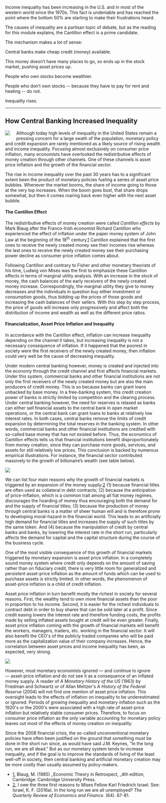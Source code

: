 Income inequality has been increasing in the U.S. and in most of the western world since the 1970s. This fact is undeniable and has reached the point where the bottom 50% are starting to make their frustrations heard.

The causes of inequality are a partisan topic of debate, but as the reading for this module explains, the Cantillon effect is a prime candidate.

The mechanism makes a lot of sense:

Central banks make cheap credit (money) available.

This money doesn’t have many places to go, so ends up in the stock market, pushing asset prices up.

People who own stocks become wealthier.

People who don’t own stocks -- because they have to pay for rent and heating -- do not.

Inequality rises.

___

## How Central Banking Increased Inequality

<img src="https://cdn.mises.org/styles/slideshow/s3/static-page/img/1422847855_a0b53f1582_z.jpg?itok=AvyElkVJ" style="float: left; padding-right: 20px; padding-bottom: 10px;"/>

Although today high levels of inequality in the United States remain a pressing concern for a large swath of the population, monetary policy and credit expansion are rarely mentioned as a likely source of rising wealth and income inequality. Focusing almost exclusively on consumer price inflation, many economists have overlooked the redistributive effects of money creation through other channels. One of these channels is asset price inflation and the growth of the financial sector.

The rise in income inequality over the past 30 years has to a significant extent been the product of monetary policies fueling a series of asset price bubbles. Whenever the market booms, the share of income going to those at the very top increases. When the boom goes bust, that share drops somewhat, but then it comes roaring back even higher with the next asset bubble.

#### **The Cantillon Effect**

The redistributive effects of money creation were called _Cantillon effects_ by Mark Blaug after the Franco-Irish economist Richard Cantillon who experienced the effect of inflation under the paper money system of John Law at the beginning of the 18<sup>th</sup> century.[1](#footnote1_la232am "Blaug, M. (1985) Economic Theory in Retrospect, 4th edition, Cambridge: Cambridge University Press.") Cantillon explained that the first ones to receive the newly created money see their incomes rise whereas the last ones to receive the newly created money see their purchasing power decline as consumer price inflation comes about.

Following Cantillon and contrary to Fisher and other monetary theorists of his time, Ludwig von Mises was the first to emphasize these Cantillon effects in terms of marginal utility analysis. With an increase in the stock of money, the cash balances of the early receivers of the newly created money increase. Correspondingly, the marginal utility they give to money decreases and the individuals in question buy either investment or consumption goods, thus bidding up the prices of those goods and increasing the cash balances of their sellers. With this step by step process, the price of goods will increase only progressively and affect both the distribution of income and wealth as well as the different price ratios.

#### **Financialization, Asset Price Inflation and Inequality**

In accordance with the Cantillon effect, inflation can increase inequality depending on the channel it takes, but increasing inequality is not a necessary consequence of inflation. If it happened that the poorest in society were the first receivers of the newly created money, then inflation could very well be the cause of decreasing inequality.

Under modern central banking however, money is created and injected into the economy through the credit channel and first affects financial markets. Under this system, commercial banks and other financial institutions are not only the first receivers of the newly created money but are also the main producers of credit money. This is so because banks can grant loans unbacked by base money. In a free-banking system, this credit creation power of banks is strictly limited by competition and the clearing process. Under central banking however, the need for reserves is relaxed as banks can either sell financial assets to the central bank in open market operations, or the central bank can grant loans to banks at relatively low interest rates. In both cases, central banks remove the limits of credit expansion by determining the total reserves in the banking system. In other words, commercial banks and other financial institutions are credited with so-called base money that has not existed before. Thus, the economics of Cantillon effects tells us that financial institutions benefit disproportionately from money creation, since they can purchase more goods, services, and assets for still relatively low prices. This conclusion is backed by numerous empirical illustrations. For instance, the financial sector contributed massively to the growth of billionaire’s wealth (see table below).

![](https://cdn.mises.org/rouanet1_1.png)

We can list four main reasons why the growth of financial markets is triggered by an expansion of the money supply:[2](#footnote2_e70pkh8 "I owe the three first reasons to Mises Fellow Karl Friedrich Israel. See: Israel, K. F. (2016a). In the long run we are all unemployed? The Quarterly Review of Economics and Finance. (64). 67-81.") (1) because financial titles are often used as collateral in debt contracts; (2) because the anticipation of price-inflation, which is a common trait among all fiat money regimes, discourages the hoarding of money thus encouraging both the demand for and the supply of financial titles; (3) because the production of money through central banks is a matter of sheer human will and is therefore prone to developing moral-hazard in the financial world. This leads to an artificially high demand for financial titles and increases the supply of such titles by the same token. And (4) because the manipulation of credit by central banks and banks, by lowering the interest rate in the short run, particularly affects the demand for capital and the capital structure during the course of the business cycle.

One of the most visible consequence of this growth of financial markets triggered by monetary expansion is asset price inflation. In a completely sound money system where credit only depends on the amount of saving rather than on fiduciary credit, there is very little room for generalized and persistent asset-price inflation as the amount of funds which can be used to purchase assets is strictly limited. In other words, the phenomenon of asset-price inflation is a child of credit inflation.

Asset price inflation in turn benefit mostly the richest in society for several reasons. First, the wealthy tend to own more financial assets than the poor in proportion to his income. Second, it is easier for the richest individuals to contract debt in order to buy shares that can be sold later at a profit. Since credit easing lowers the interest rate and therefore funding costs, the profits made by selling inflated assets bought at credit will be even greater. Finally, asset price inflation coming with the growth of financial markets will benefit the workers, managers, traders, etc. working in the financial sector. It will also benefit the CEO's of the publicly traded companies who will be paid more as the capitalization value of their company increases. Hence, the correlation between asset prices and income inequality has been, as expected, very strong.

![](https://cdn.mises.org/rouanet2_0.png)

However, most monetary economists ignored — and continue to ignore — asset-price inflation and do not see it as a consequence of an inflated money supply. A reader of _A Monetary History of the US_ (1963) by Friedman and Schwartz or of Allan Meltzer's _A History of the Federal Reserve_ (2004) will not find one mention of asset price inflation. This oversight leads to the effects of inflation on inequality to be underestimated or ignored. Periods of growing inequality and monetary inflation such as the 1920's or the 2000's were associated with a high rate of asset-price inflation but relatively stable consumer prices. Therefore, to focus on consumer price inflation as the only variable accounting for monetary policy leaves out most of the effects of money creation on inequality.

Since the 2008 financial crisis, the so-called unconventional monetary policies have often been justified on the ground that something must be done in the short run since, as would have said J.M. Keynes, "In the long run, we are all dead." But as our monetary system tends to increase inequality, and if the goal is to improve the standards of living of the least well-off in society, then central banking and artificial monetary creation may be more costly than usually assumed by policy-makers.

*   [1.](#footnoteref1_la232am) Blaug, M. (1985) _Economic Theory in Retrospect, _4th edition, Cambridge: Cambridge University Press.
*   [2.](#footnoteref2_e70pkh8) I owe the three first reasons to Mises Fellow Karl Friedrich Israel. See: Israel, K. F. (2016a). In the long run we are all unemployed? _The Quarterly Review of Economics and Finance_. (64). 67-81.
